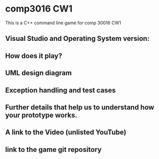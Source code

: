 # comp3016 CW1

This is a C++ command line game for comp 30016 CW1

## Visual Studio and Operating System version:

## How does it play?

## UML design diagram 

## Exception handling and test cases

## Further details that help us to understand how your prototype works. 

## A link to the Video (unlisted YouTube) 

## link to the game git repository


